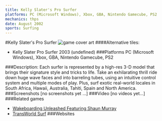 ```yaml
---
title: Kelly Slater's Pro Surfer
platforms: PC (Microsoft Windows), Xbox, GBA, Nintendo Gamecube, PS2
mechanics: thps
date: August 2002
sports: Surfing
---
```

#Kelly Slater's Pro Surfer
![game cover art](//images.igdb.com/igdb/image/upload/t_cover_big/hofecvy4ggyoes9cotun.jpg "Logo Title Text 1")
####Alternative tiles:
* Kelly Slater Pro Surfer 2003 (undefined)
###Platforms
PC (Microsoft Windows), Xbox, GBA, Nintendo Gamecube, PS2

###Description:
Each surfer is represented by a high-res 3-D model that brings their signature style and tricks to life. Take an exhilarating thrill ride down huge wave faces and into barreling tubes, using an intuitive control system and multiple modes of play. Plus, surf exotic real-world locales in South Africa, Hawaii, Australia, Tahiti, Spain and North America.
###Screenshots
[no screenshots yet ...]
###Video
[no videos yet...]
###Related games
* [Wakeboarding Unleashed Featuring Shaun Murray](/games/wakeboarding-unleashed-featuring-shaun-murray-23694/)
* [TransWorld Surf](/games/transworld-surf-4209/)
###Websites

